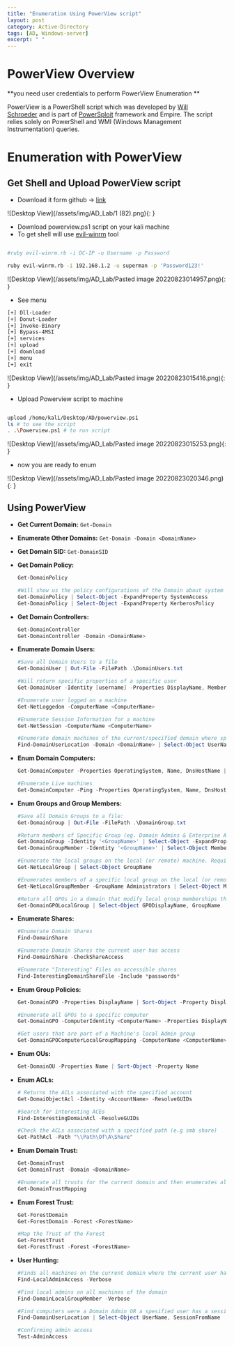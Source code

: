 ```yaml
---
title: "Enumeration Using PowerView script"
layout: post
category: Active-Directory
tags: [AD, Windows-server]
excerpt: " "
---
```



# PowerView Overview 
**you need user credentials to perform PowerView Enumeration **

PowerView is a PowerShell script which was developed by [Will Schroeder](https://twitter.com/harmj0y) and is part of [PowerSploit](https://github.com/PowerShellMafia/PowerSploit) framework and Empire. The script relies solely on PowerShell and WMI (Windows Management Instrumentation) queries. 

# Enumeration with PowerView
## Get Shell and Upload PowerView script
- Download it form github -> [link](https://github.com/PowerShellMafia/PowerSploit/tree/master/Recon)


![Desktop View](/assets/img/AD_Lab/1 (82).png){: }

- Download powerview.ps1 script on your kali machine 
- To get shell  will use [evil-winrm](github.com/Hackplayers/evil-winrm) tool

```bash

#ruby evil-winrm.rb -i DC-IP -u Username -p Password

ruby evil-winrm.rb -i 192.168.1.2 -u superman -p 'Password123!'

```

![Desktop View](/assets/img/AD_Lab/Pasted image 20220823014957.png){: }


- See menu 

```bash
[+] Dll-Loader
[+] Donut-Loader
[+] Invoke-Binary
[+] Bypass-4MSI
[+] services
[+] upload
[+] download
[+] menu
[+] exit

```

![Desktop View](/assets/img/AD_Lab/Pasted image 20220823015416.png){: }

- Upload Powerview script to machine

```bash

upload /home/kali/Desktop/AD/powerview.ps1
ls # to see the script
. .\Powerview.ps1 # to run script

```

![Desktop View](/assets/img/AD_Lab/Pasted image 20220823015253.png){: }


- now you are ready to enum

![Desktop View](/assets/img/AD_Lab/Pasted image 20220823020346.png){: }


## Using PowerView


- **Get Current Domain:** `Get-Domain`
- **Enumerate Other Domains:** `Get-Domain -Domain <DomainName>`
- **Get Domain SID:** `Get-DomainSID`
- **Get Domain Policy:**

  ```powershell
  Get-DomainPolicy

  #Will show us the policy configurations of the Domain about system access or kerberos
  Get-DomainPolicy | Select-Object -ExpandProperty SystemAccess
  Get-DomainPolicy | Select-Object -ExpandProperty KerberosPolicy
  ```

- **Get Domain Controllers:**
  ```powershell
  Get-DomainController
  Get-DomainController -Domain <DomainName>
  ```
- **Enumerate Domain Users:**

  ```powershell
  #Save all Domain Users to a file
  Get-DomainUser | Out-File -FilePath .\DomainUsers.txt

  #Will return specific properties of a specific user
  Get-DomainUser -Identity [username] -Properties DisplayName, MemberOf | Format-List

  #Enumerate user logged on a machine
  Get-NetLoggedon -ComputerName <ComputerName>

  #Enumerate Session Information for a machine
  Get-NetSession -ComputerName <ComputerName>

  #Enumerate domain machines of the current/specified domain where specific users are logged into
  Find-DomainUserLocation -Domain <DomainName> | Select-Object UserName, SessionFromName
  ```

- **Enum Domain Computers:**

  ```powershell
  Get-DomainComputer -Properties OperatingSystem, Name, DnsHostName | Sort-Object -Property DnsHostName

  #Enumerate Live machines
  Get-DomainComputer -Ping -Properties OperatingSystem, Name, DnsHostName | Sort-Object -Property DnsHostName
  ```

- **Enum Groups and Group Members:**

  ```powershell
  #Save all Domain Groups to a file:
  Get-DomainGroup | Out-File -FilePath .\DomainGroup.txt

  #Return members of Specific Group (eg. Domain Admins & Enterprise Admins)
  Get-DomainGroup -Identity '<GroupName>' | Select-Object -ExpandProperty Member
  Get-DomainGroupMember -Identity '<GroupName>' | Select-Object MemberDistinguishedName

  #Enumerate the local groups on the local (or remote) machine. Requires local admin rights on the remote machine
  Get-NetLocalGroup | Select-Object GroupName

  #Enumerates members of a specific local group on the local (or remote) machine. Also requires local admin rights on the remote machine
  Get-NetLocalGroupMember -GroupName Administrators | Select-Object MemberName, IsGroup, IsDomain

  #Return all GPOs in a domain that modify local group memberships through Restricted Groups or Group Policy Preferences
  Get-DomainGPOLocalGroup | Select-Object GPODisplayName, GroupName
  ```

- **Enumerate Shares:**

  ```powershell
  #Enumerate Domain Shares
  Find-DomainShare

  #Enumerate Domain Shares the current user has access
  Find-DomainShare -CheckShareAccess

  #Enumerate "Interesting" Files on accessible shares
  Find-InterestingDomainShareFile -Include *passwords*
  ```

- **Enum Group Policies:**

  ```powershell
  Get-DomainGPO -Properties DisplayName | Sort-Object -Property DisplayName

  #Enumerate all GPOs to a specific computer
  Get-DomainGPO -ComputerIdentity <ComputerName> -Properties DisplayName | Sort-Object -Property DisplayName

  #Get users that are part of a Machine's local Admin group
  Get-DomainGPOComputerLocalGroupMapping -ComputerName <ComputerName>
  ```

- **Enum OUs:**
  ```powershell
  Get-DomainOU -Properties Name | Sort-Object -Property Name
  ```
- **Enum ACLs:**

  ```powershell
  # Returns the ACLs associated with the specified account
  Get-DomaiObjectAcl -Identity <AccountName> -ResolveGUIDs

  #Search for interesting ACEs
  Find-InterestingDomainAcl -ResolveGUIDs

  #Check the ACLs associated with a specified path (e.g smb share)
  Get-PathAcl -Path "\\Path\Of\A\Share"
  ```

- **Enum Domain Trust:**

  ```powershell
  Get-DomainTrust
  Get-DomainTrust -Domain <DomainName>

  #Enumerate all trusts for the current domain and then enumerates all trusts for each domain it finds
  Get-DomainTrustMapping
  ```

- **Enum Forest Trust:**

  ```powershell
  Get-ForestDomain
  Get-ForestDomain -Forest <ForestName>

  #Map the Trust of the Forest
  Get-ForestTrust
  Get-ForestTrust -Forest <ForestName>
  ```

- **User Hunting:**

  ```powershell
  #Finds all machines on the current domain where the current user has local admin access
  Find-LocalAdminAccess -Verbose

  #Find local admins on all machines of the domain
  Find-DomainLocalGroupMember -Verbose

  #Find computers were a Domain Admin OR a spesified user has a session
  Find-DomainUserLocation | Select-Object UserName, SessionFromName

  #Confirming admin access
  Test-AdminAccess
  ```

